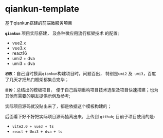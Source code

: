 # qiankun-template
基于qiankun搭建的前端微服务项目

**`qiankun`** 项目实际搭建， 及各种微应用流行框架技术 的配置;
- vue2.x
- vue3.x
- react16
- umi2 + dva
- umi3 + dva

**`初衷`**：自己当时摸索`qiankun`构建项目时，问题百出， 特别是`umi2` 及` umi3`，百度了几天才把热门框架都集合完毕；

**`目的`**：总结出的模板项目， 便于自己后期重构项目技术选型及项目快速搭建；也为其他有需要的朋友提供示例及参考;

实际项目源码就没贴出来了，都是依据这个模板构建的；

后面看下好不好把实际项目源码抽离出来，上传到 `github`; 目前子项目使用的是:
- `vite2.0 + vue3 + ts` 
- `react + Umi3 + dva + ts`
